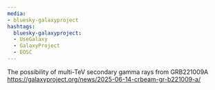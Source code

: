 ```yaml
---
media:
- bluesky-galaxyproject
hashtags:
  bluesky-galaxyproject:
  - UseGalaxy
  - GalaxyProject
  - EOSC
---
```

The possibility of multi-TeV secondary gamma rays from GRB221009A
https://galaxyproject.org/news/2025-06-14-crbeam-gr-b221009-a/
